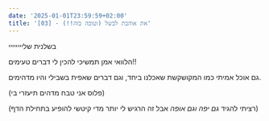```yaml
---
date: '2025-01-01T23:59:59+02:00'
title: '[03] - את אוהבת לבשל (וטובה בזה!!)'
---
```

בשלנית שליייייייי

הלוואי אמן תמשיכי להכין לי דברים טעימים!!

גם אוכל אמיתי כמו המקושקשת שאכלנו ביחד, וגם דברים שאפית בשבילי והיו מדהימים.

(פלוס אני טבח מדהים תיעזרי בי)

(רציתי להגיד *גם יפה וגם אופה* אבל זה הרגיש לי יותר מדי קיטשי להופיע בתחילת הדף)